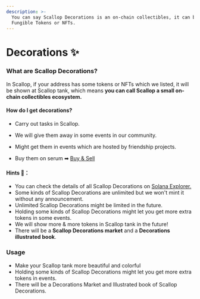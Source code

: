 ```yaml
---
description: >-
  You can say Scallop Decorations is an on-chain collectibles, it can be
  Fungible Tokens or NFTs.
---
```


# Decorations ✨

### **What are Scallop Decorations?**

In Scallop, if your address has some tokens or NFTs which we listed, it will be shown at Scallop tank, which means **you can call Scallop a small on-chain collectibles ecosystem.**

#### How do I get decorations?

* Carry out tasks in Scallop.
* 
  We will give them away in some events in our community.

* 
  Might get them in events which are hosted by friendship projects.

* Buy them on serum ➡ [Buy & Sell](buy-and-sell.md)

#### Hints 🧐**：**

* You can check the details of all Scallop Decorations on [Solana Explorer.](https://explorer.solana.com/address/SeawdHf3NHG6gxCrezQxr5oJAHTLJd6JsQxxd144yaz)
* Some kinds of Scallop Decorations are unlimited but we won't mint it without any announcement.
* Unlimited Scallop Decorations might be limited in the future.
* Holding some kinds of Scallop Decorations might let you get more extra tokens in some events.
* We will show more & more tokens in Scallop tank in the future!
* There will be a **Scallop Decorations market** and a **Decorations illustrated book**.

### Usage

* Make your Scallop tank more beautiful and colorful 
* Holding some kinds of Scallop Decorations might let you get more extra tokens in events.
* There will be a Decorations Market and Illustrated book of Scallop Decorations. 






